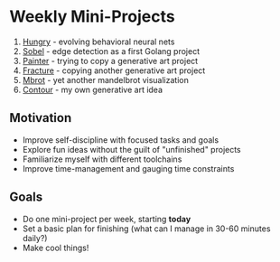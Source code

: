 # Weekly Mini-Projects

1. [Hungry](https://github.com/jonahs99/hungry) - evolving behavioral neural nets
2. [Sobel](https://github.com/jonahs99/sobel) - edge detection as a first Golang project
3. [Painter](https://github.com/jonahs99/painter) - trying to copy a generative art project
4. [Fracture](https://github.com/jonahs99/fracture) - copying another generative art project
5. [Mbrot](https://github.com/jonahs99/mbrot) - yet another mandelbrot visualization
6. [Contour](https://github.com/jonahs99/contour) - my own generative art idea

## Motivation

* Improve self-discipline with focused tasks and goals
* Explore fun ideas without the guilt of "unfinished" projects
* Familiarize myself with different toolchains
* Improve time-management and gauging time constraints

## Goals

* Do one mini-project per week, starting **today**
* Set a basic plan for finishing (what can I manage in 30-60 minutes daily?)
* Make cool things!
